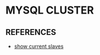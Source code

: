 # MYSQL CLUSTER

## REFERENCES

* [show current slaves](https://dev.mysql.com/doc/refman/8.0/en/show-slave-hosts.html)
